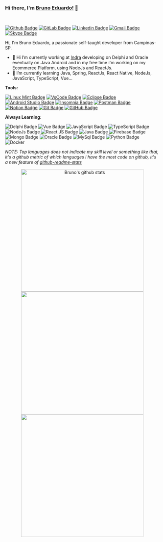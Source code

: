 ### Hi there, I'm [Bruno Eduardo!](https://brunoemferreira.github.io/my-resume-page/) 👋

<br />

[![Github Badge](https://img.shields.io/badge/-Github-000?style=flat-square&logo=Github&logoColor=white&link=https://github.com/brunoemferreira)](https://github.com/brunoemferreira)
[![GitLab Badge](https://img.shields.io/badge/-GitLab-FFA500?style=flat-square&logo=GitLab&logoColor=white&link=https://github.com/brunoemferreira)](https://gitlab.com/brunoemf)
[![Linkedin Badge](https://img.shields.io/badge/-LinkedIn-blue?style=flat-square&logo=Linkedin&logoColor=white&link=https://www.linkedin.com/in/brunoemf/)](https://www.linkedin.com/in/brunoemf/)
[![Gmail Badge](https://img.shields.io/badge/-Gmail-c14438?style=flat-square&logo=Gmail&logoColor=white&link=mailto:brunoemf@gmail.com)](mailto:brunoemf@gmail.com)
[![Skype Badge](https://img.shields.io/badge/-Skype-00AFF0?style=flat-square&logo=Skype&logoColor=white&link=mailto:brunoemf@gmail.com)](https://join.skype.com/invite/EZxGNG4S9il2)

Hi, I'm Bruno Eduardo, a passionate self-taught developer from Campinas-SP.

- 🔭 Hi I’m currently working at [Indra](https://www.indracompany.com/pt-br/indra) developing on Delphi and Oracle eventually on Java Android and in my free time i'm working on my Ecommerce Platform, using NodeJs and ReactJs.
- 🌱 I’m currently learning Java, Spring, ReactJs, React Native, NodeJs, JavaScript, TypeScript, Vue...

**Tools:**

[![Linux Mint Badge](https://img.shields.io/badge/-Linux_Mint-87CF3E?style=flat-square&logo=linux-mint&logoColor=white&link=https://github.com/brunoemferreira)](https://)
[![VsCode Badge](https://img.shields.io/badge/-VsCode-007ACC?style=flat-square&logo=visual-studio-code&logoColor=white&link=https://github.com/brunoemferreira)](https://code.visualstudio.com/)
[![Eclipse Badge](https://img.shields.io/badge/-Eclipse-2C2255?style=flat-square&logo=eclipse&logoColor=white&link=https://github.com/brunoemferreira)](https://)
[![Android Studio Badge](https://img.shields.io/badge/-Android_Studio-3DDC84?style=flat-square&logo=android-studio&logoColor=white&link=https://github.com/brunoemferreira)](https://)
[![Insomnia Badge](https://img.shields.io/badge/-Insomnia-5849BE?style=flat-square&logo=insomnia&logoColor=white&link=https://github.com/brunoemferreira)](https://)
[![Postman Badge](https://img.shields.io/badge/-Postman-FF6C37?style=flat-square&logo=postman&logoColor=white&link=https://github.com/brunoemferreira)](https://)
[![Notion Badge](https://img.shields.io/badge/-Notion-000000?style=flat-square&logo=notion&logoColor=white&link=https://github.com/brunoemferreira)](https://)
[![Git Badge](https://img.shields.io/badge/-Git-F05032?style=flat-square&logo=git&logoColor=white&link=https://github.com/brunoemferreira)](https://)
[![GitHub Badge](https://img.shields.io/badge/-GitHub-181717?style=flat-square&logo=Github&logoColor=white&link=https://github.com/brunoemferreira)](https://)

**Always Learning:**

![Delphi Badge](https://img.shields.io/badge/-Delphi-c14438?style=flat-square&logoColor=white&link=mailto:brunoemf@gmail.com)
![Vue Badge](https://img.shields.io/badge/-Vue-4FC08D?style=flat-square&logo=vue.js&logoColor=white&link=https://github.com/brunoemferreira)
![JavaScript Badge](https://img.shields.io/badge/-JavaScript-F7DF1E?style=flat-square&logo=javascript&logoColor=white&link=https://github.com/brunoemferreira)
![TypeScript Badge](https://img.shields.io/badge/-TypeScript-007ACC?style=flat-square&logo=TypeScript&logoColor=white&link=https://github.com/brunoemferreira)
![NodeJs Badge](https://img.shields.io/badge/-Node.Js-339933?style=flat-square&logo=node.js&logoColor=white&link=https://github.com/brunoemferreira)
![React.JS Badge](https://img.shields.io/badge/-React-61DAFB?style=flat-square&logo=react&logoColor=white&link=https://github.com/brunoemferreira)
![Java Badge](https://img.shields.io/badge/-Java-c14438?style=flat-square&logo=Java&logoColor=white&link=https://github.com/brunoemferreira)
![Firebase Badge](https://img.shields.io/badge/-Firebase-FFCA28?style=flat-square&logo=Firebase&logoColor=white&link=https://github.com/brunoemferreira)
![Mongo Badge](https://img.shields.io/badge/-MongoDB-47A248?style=flat-square&logo=MongoDB&logoColor=white&link=https://github.com/brunoemferreira)
![Oracle Badge](https://img.shields.io/badge/-Oracle-F80000?style=flat-square&logo=Oracle&logoColor=white&link=https://github.com/brunoemferreira)
![MySql Badge](https://img.shields.io/badge/-MySql-4479A1?style=flat-square&logo=MySql&logoColor=white&link=https://github.com/brunoemferreira)
![Python Badge](https://img.shields.io/badge/-Python-3776AB?style=flat-square&logo=Python&logoColor=white&link=https://github.com/brunoemferreira)
![Docker](https://img.shields.io/badge/-Docker-099cec?style=flat&logoColor=fff&logo=docker)&nbsp;

_NOTE: Top languages does not indicate my skill level or something like that, it's a github metric of which languages i have the most code on github, it's a new feature of [github-readme-stats](https://github.com/anuraghazra/github-readme-stats)_

<center>
    <tr>
      <td><img width="400px" align="center" src="https://github-readme-stats.vercel.app/api?username=brunoemferreira&show_icons=true&include_all_commits=true&theme=algolia" alt="Bruno's github stats" />
      </td>
    </tr>
      <td><img width="400px" align="center" src="https://github-readme-stats.vercel.app/api/top-langs?username=brunoemferreira&layout=compact&langs_count=20&theme=midnight-purple" />
      </td>
    <tr>
      <td><img width="400px" align="center" src="https://github-readme-stats.vercel.app/api/wakatime?username=brunoemferreira&theme=algolia&layout=compact&v2" />
      </td>
    </tr>
</center>


